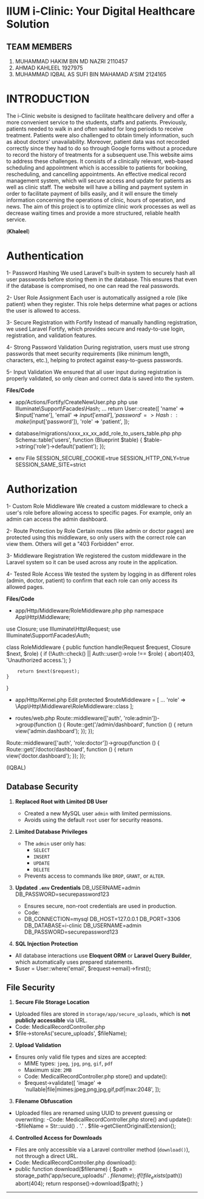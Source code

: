 # IIUM i-Clinic: Your Digital Healthcare Solution

## **TEAM MEMBERS**

1. MUHAMMAD HAKIM BIN MD NAZRI 2110457
2. AHMAD KAHLEEL 1927975
3. MUHAMMAD IQBAL AS SUFI BIN MAHAMAD A'SIM 2124165

# **INTRODUCTION**

The i-Clinic website is designed to facilitate healthcare delivery and offer a more convenient service to the students, staffs and patients. Previously, patients needed to walk in and often waited for long periods to receive treatment. Patients were also challenged to obtain timely information, such as about doctors' unavailability. Moreover, patient data was not recorded correctly since they had to do so through Google forms without a procedure to record the history of treatments for a subsequent use.This website aims to address these challenges. It consists of a clinically relevant, web-based scheduling and appointment which is accessible to patients for booking, rescheduling, and cancelling appointments. An effective medical record management system, which will secure access and update for patients as well as clinic staff. The website will have a billing and payment system in order to facilitate payment of bills easily, and it will ensure the timely information concerning the operations of clinic, hours of operation, and news. The aim of this project is to optimize clinic work processes as well as decrease waiting times and provide a more structured, reliable health service.

(**Khaleel**)
# **Authentication**

1- Password Hashing
We used Laravel's built-in system to securely hash all user passwords before storing them in the database. This ensures that even if the database is compromised, no one can read the real passwords.

2- User Role Assignment
Each user is automatically assigned a role (like patient) when they register. This role helps determine what pages or actions the user is allowed to access.

3- Secure Registration with Fortify
Instead of manually handling registration, we used Laravel Fortify, which provides secure and ready-to-use login, registration, and validation features.

4- Strong Password Validation
During registration, users must use strong passwords that meet security requirements (like minimum length, characters, etc.), helping to protect against easy-to-guess passwords.

5- Input Validation
We ensured that all user input during registration is properly validated, so only clean and correct data is saved into the system.

**Files/Code**
- app/Actions/Fortify/CreateNewUser.php
php
use Illuminate\Support\Facades\Hash;
...
return User::create([
    'name' => $input['name'],
    'email' => $input['email'],
    'password' => Hash::make($input['password']),
    'role' => 'patient',
]);


- database/migrations/xxxx_xx_xx_add_role_to_users_table.php
php
Schema::table('users', function (Blueprint $table) {
    $table->string('role')->default('patient');
});

- env File
SESSION_SECURE_COOKIE=true
SESSION_HTTP_ONLY=true
SESSION_SAME_SITE=strict

# **Authorization**

1- Custom Role Middleware
We created a custom middleware to check a user's role before allowing access to specific pages. For example, only an admin can access the admin dashboard.

2- Route Protection by Role
Certain routes (like admin or doctor pages) are protected using this middleware, so only users with the correct role can view them. Others will get a "403 Forbidden" error.

3- Middleware Registration
We registered the custom middleware in the Laravel system so it can be used across any route in the application.

4- Tested Role Access
We tested the system by logging in as different roles (admin, doctor, patient) to confirm that each role can only access its allowed pages.

**Files/Code**
- app/Http/Middleware/RoleMiddleware.php
php
namespace App\Http\Middleware;

use Closure;
use Illuminate\Http\Request;
use Illuminate\Support\Facades\Auth;

class RoleMiddleware
{
    public function handle(Request $request, Closure $next, $role)
    {
        if (!Auth::check() || Auth::user()->role !== $role) {
            abort(403, 'Unauthorized access.');
        }

        return $next($request);
    }
}
- app/Http/Kernel.php
Edit
protected $routeMiddleware = [
    ...
    'role' => \App\Http\Middleware\RoleMiddleware::class
];


- routes/web.php
Route::middleware(['auth', 'role:admin'])->group(function () {
    Route::get('/admin/dashboard', function () {
        return view('admin.dashboard');
    });
});

Route::middleware(['auth', 'role:doctor'])->group(function () {
    Route::get('/doctor/dashboard', function () {
        return view('doctor.dashboard');
    });
});



(IQBAL)
##  Database Security
1. **Replaced Root with Limited DB User**
   - Created a new MySQL user `admin` with limited permissions.
   - Avoids using the default `root` user for security reasons.

2. **Limited Database Privileges**
   - The `admin` user only has:
     - `SELECT`
     - `INSERT`
     - `UPDATE`
     - `DELETE`
   - Prevents access to commands like `DROP`, `GRANT`, or `ALTER`.

3. **Updated `.env` Credentials**
    DB_USERNAME=admin
    DB_PASSWORD=securepassword123
   - Ensures secure, non-root credentials are used in production.
   - Code:
   - DB_CONNECTION=mysql
     DB_HOST=127.0.0.1
     DB_PORT=3306
     DB_DATABASE=i-clinic
     DB_USERNAME=admin
     DB_PASSWORD=securepassword123

     
4. **SQL Injection Protection**
- All database interactions use **Eloquent ORM** or **Laravel Query Builder**, which automatically uses prepared statements.
- $user = User::where('email', $request->email)->first();


##  File Security

1. **Secure File Storage Location**
- Uploaded files are stored in `storage/app/secure_uploads`, which is **not publicly accessible** via URL.
- Code: MedicalRecordController.php
- $file->storeAs('secure_uploads', $fileName);


2. **Upload Validation**
- Ensures only valid file types and sizes are accepted:
  - MIME types: `jpeg`, `jpg`, `png`, `gif`, `pdf`
  - Maximum size: `2MB`
  - Code: MedicalRecordController.php store() and update():
  - $request->validate([
    'image' => 'nullable|file|mimes:jpeg,png,jpg,gif,pdf|max:2048',
]);

3. **Filename Obfuscation**
- Uploaded files are renamed using UUID to prevent guessing or overwriting:
-Code: MedicalRecordController.php store() and update():
-$fileName = Str::uuid() . '.' . $file->getClientOriginalExtension();
  

4. **Controlled Access for Downloads**
- Files are only accessible via a Laravel controller method (`download()`), not through a direct URL.
- Code: MedicalRecordController.php download():
- public function download($filename)
{
    $path = storage_path('app/secure_uploads/' . $filename);
    if (!file_exists($path)) abort(404);
    return response()->download($path);
}
 

---
